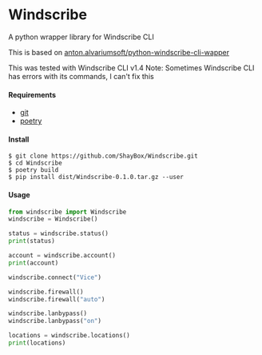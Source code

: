 # Windscribe
A python wrapper library for Windscribe CLI

This is based on [anton.alvariumsoft/python-windscribe-cli-wapper](https://gitlab.com/anton.alvariumsoft/python-windscribe-cli-wapper)

This was tested with Windscribe CLI v1.4
Note: Sometimes Windscribe CLI has errors with its commands, I can't fix this

#### Requirements
- [git](https://git-scm.com/)
- [poetry](https://python-poetry.org/)

#### Install
```
$ git clone https://github.com/ShayBox/Windscribe.git
$ cd Windscribe
$ poetry build
$ pip install dist/Windscribe-0.1.0.tar.gz --user
```

#### Usage

```py
from windscribe import Windscribe
windscribe = Windscribe()

status = windscribe.status()
print(status)

account = windscribe.account()
print(account)

windscribe.connect("Vice")

windscribe.firewall()
windscribe.firewall("auto")

windscribe.lanbypass()
windscribe.lanbypass("on")

locations = windscribe.locations()
print(locations)
```